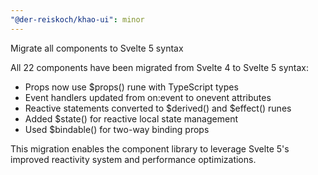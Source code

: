 ```yaml
---
"@der-reiskoch/khao-ui": minor
---
```


Migrate all components to Svelte 5 syntax

All 22 components have been migrated from Svelte 4 to Svelte 5 syntax:
- Props now use $props() rune with TypeScript types
- Event handlers updated from on:event to onevent attributes
- Reactive statements converted to $derived() and $effect() runes
- Added $state() for reactive local state management
- Used $bindable() for two-way binding props

This migration enables the component library to leverage Svelte 5's improved reactivity system and performance optimizations.
